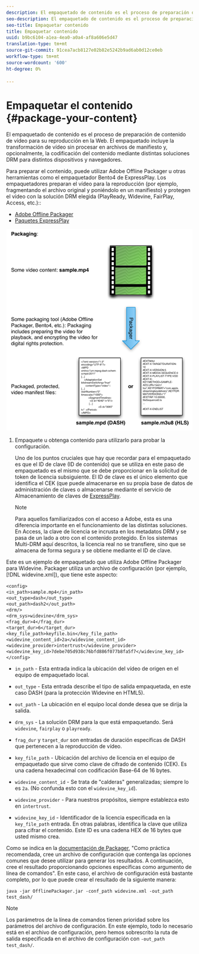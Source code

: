 ```yaml
---
description: El empaquetado de contenido es el proceso de preparación de contenido de vídeo para su reproducción en la Web. El empaquetado incluye la transformación de vídeo sin procesar en archivos de manifiesto y, opcionalmente, la codificación del contenido mediante distintas soluciones DRM para distintos dispositivos y navegadores.
seo-description: El empaquetado de contenido es el proceso de preparación de contenido de vídeo para su reproducción en la Web. El empaquetado incluye la transformación de vídeo sin procesar en archivos de manifiesto y, opcionalmente, la codificación del contenido mediante distintas soluciones DRM para distintos dispositivos y navegadores.
seo-title: Empaquetar contenido
title: Empaquetar contenido
uuid: b9bc6104-a1ea-4ea0-a0a4-af8a606e5d47
translation-type: tm+mt
source-git-commit: 91cea7acb8127e02b82e5242b9ad6ab0d12ce0eb
workflow-type: tm+mt
source-wordcount: '600'
ht-degree: 0%

---
```



# Empaquetar el contenido {#package-your-content}

El empaquetado de contenido es el proceso de preparación de contenido de vídeo para su reproducción en la Web. El empaquetado incluye la transformación de vídeo sin procesar en archivos de manifiesto y, opcionalmente, la codificación del contenido mediante distintas soluciones DRM para distintos dispositivos y navegadores.

Para preparar el contenido, puede utilizar Adobe Offline Packager u otras herramientas como el empaquetador Bento4 de ExpressPlay. Los empaquetadores preparan el vídeo para la reproducción (por ejemplo, fragmentando el archivo original y poniéndolo en un manifiesto) y protegen el vídeo con la solución DRM elegida (PlayReady, Widevine, FairPlay, Access, etc.)::

* [Adobe Offline Packager](https://helpx.adobe.com/content/dam/help/en/primetime/guides/offline_packager_getting_started.pdf)
* [Paquetes ExpressPlay](https://www.expressplay.com/developer/packaging-tools/)

<!--<a id="fig_jbn_fw5_xw"></a>-->

![](assets/pkg_lic_play_web.png)

1. Empaquete u obtenga contenido para utilizarlo para probar la configuración.

   Uno de los puntos cruciales que hay que recordar para el empaquetado es que el ID de clave (ID de contenido) que se utiliza en este paso de empaquetado es el mismo que se debe proporcionar en la solicitud de token de licencia subsiguiente. El ID de clave es el único elemento que identifica el CEK (que puede almacenarse en su propia base de datos de administración de claves o almacenarse mediante el servicio de Almacenamiento de claves de [ExpressPlay](https://www.expressplay.com/developer/key-storage/).

   >[!NOTE]
   >
   >Para aquellos familiarizados con el acceso a Adobe, esta es una diferencia importante en el funcionamiento de las distintas soluciones. En Access, la clave de licencia se incrusta en los metadatos DRM y se pasa de un lado a otro con el contenido protegido. En los sistemas Multi-DRM aquí descritos, la licencia real no se transfiere, sino que se almacena de forma segura y se obtiene mediante el ID de clave.

<!--<a id="example_52AF76B730174B79B6088280FCDF126D"></a>-->

Este es un ejemplo de empaquetado que utiliza Adobe Offline Packager para Widevine. Packager utiliza un archivo de configuración (por ejemplo, [!DNL widevine.xml]), que tiene este aspecto:

```
<config> 
<in_path>sample.mp4</in_path> 
<out_type>dash</out_type> 
<out_path>dash2</out_path> 
<drm/> 
<drm_sys>widevine</drm_sys> 
<frag_dur>4</frag_dur> 
<target_dur>6</target_dur> 
<key_file_path>keyfile.bin</key_file_path> 
<widevine_content_id>2a</widevine_content_id> 
<widevine_provider>intertrust</widevine_provider> 
<widevine_key_id>7debe705d938c76bfd886f077b8fa5f7</widevine_key_id> 
</config>
```

* `in_path` - Esta entrada indica la ubicación del vídeo de origen en el equipo de empaquetado local.
* `out_type` - Esta entrada describe el tipo de salida empaquetada, en este caso DASH (para la protección Widevine en HTML5).
* `out_path` - La ubicación en el equipo local donde desea que se dirija la salida.
* `drm_sys` - La solución DRM para la que está empaquetando. Será `widevine`, `fairplay` o `playready`.

* `frag_dur` y  `target_dur` son entradas de duración específicas de DASH que pertenecen a la reproducción de vídeo.

* `key_file_path` - Ubicación del archivo de licencia en el equipo de empaquetado que sirve como clave de cifrado de contenido (CEK). Es una cadena hexadecimal con codificación Base-64 de 16 bytes.
* `widevine_content_id` - Se trata de &quot;calderas&quot; generalizadas; siempre lo es  `2a`. (No confunda esto con el `widevine_key_id`).

* `widevine_provider` - Para nuestros propósitos, siempre establezca esto en  `intertrust`.

* `widevine_key_id` - Identificador de la licencia especificada en la  `key_file_path` entrada. En otras palabras, identifica la clave que utiliza para cifrar el contenido. Este ID es una cadena HEX de 16 bytes que usted mismo crea.

Como se indica en la [documentación de Packager](https://helpx.adobe.com/content/dam/help/en/primetime/guides/offline_packager_getting_started.pdf), &quot;Como práctica recomendada, cree un archivo de configuración que contenga las opciones comunes que desee utilizar para generar los resultados. A continuación, cree el resultado proporcionando opciones específicas como argumento de línea de comandos&quot;. En este caso, el archivo de configuración está bastante completo, por lo que puede crear el resultado de la siguiente manera:

```
java -jar OfflinePackager.jar -conf_path widevine.xml -out_path test_dash/ 
```

>[!NOTE]
>
>Los parámetros de la línea de comandos tienen prioridad sobre los parámetros del archivo de configuración. En este ejemplo, todo lo necesario está en el archivo de configuración, pero hemos sobrescrito la ruta de salida especificada en el archivo de configuración con `-out_path test_dash/`.

